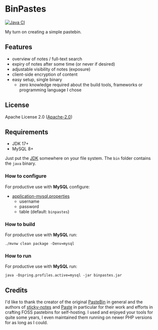 # BinPastes
[![Java CI](https://github.com/querwurzel/BinPastes/actions/workflows/main.yml/badge.svg)](https://github.com/querwurzel/BinPastes/actions/workflows/main.yml)

My turn on creating a simple pastebin.

## Features

* overview of notes / full-text search
* expiry of notes after some time (or never if desired)
* adjustable visibility of notes (exposure) 
* client-side encryption of content
* easy setup, single binary
    * zero knowledge required about the build tools, frameworks or programming language I chose

## License

Apache License 2.0 ([Apache-2.0](https://www.apache.org/licenses/LICENSE-2.0))

## Requirements

* JDK 17+
* MySQL 8+

Just put the [JDK](https://adoptium.net/temurin/releases/) somewhere on your file system.
The `bin` folder contains the `java` binary.

### How to configure

For productive use with __MySQL__ configure:

- [application-mysql.properties](https://github.com/querwurzel/BinPastes/blob/main/backend/src/main/resources/application-mysql.properties)
  - username
  - password
  - table (default: `binpastes`)

### How to build

For productive use with __MySQL__ run:

```console
./mvnw clean package -Denv=mysql
```

### How to run

For productive use with __MySQL__ run:

```console
java -Dspring.profiles.active=mysql -jar binpastes.jar
```

## Credits

I'd like to thank the creator of the original [PasteBin](https://github.com/lordelph/pastebin) in general and the authors of [sticky-notes](https://github.com/sayakb/sticky-notes) and [Paste](https://github.com/jordansamuel/PASTE)
in particular for their work and efforts in crafting FOSS pastebins for self-hosting.
I used and enjoyed your tools for quite some years, I even maintained them running on newer PHP versions for as long as I could.
